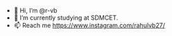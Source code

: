 - 👋 Hi, I’m @r-vb
- 🌱 I’m currently studying at SDMCET.
- 📫 Reach me https://www.instagram.com/rahulvb27/

<!---
r-vb/r-vb is a ✨ special ✨ repository because its `README.md` (this file) appears on your GitHub profile.
You can click the Preview link to take a look at your changes.
--->
